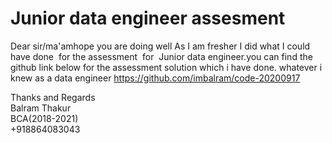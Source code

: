 # Junior data engineer assesment

Dear sir/ma'amhope you are doing well
As I am fresher I did what I could have done  for the assessment  for  Junior data engineer.you can find the github link below for the assessment solution which i have done. whatever i knew as a data engineer
https://github.com/imbalram/code-20200917

Thanks and Regards</br>
Balram Thakur </br>
BCA(2018-2021)</br>
+918864083043
